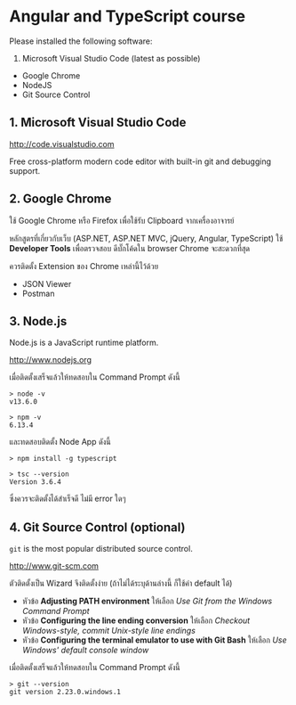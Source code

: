 # Angular and TypeScript course

Please installed the following software:

1. Microsoft Visual Studio Code (latest as possible)
-  Google Chrome
-  NodeJS
-  Git Source Control 

## 1. Microsoft Visual Studio Code
http://code.visualstudio.com

Free cross-platform modern code editor 
with built-in git and debugging support. 


## 2. Google Chrome

ใช้ Google Chrome หรือ Firefox เพื่อใช้รับ Clipboard จากเครื่องอาจารย์

หลักสูตรที่เกี่ยวกับเว็บ (ASP.NET, ASP.NET MVC, jQuery, Angular, TypeScript) 
ใช้ **Developer Tools** เพื่อตรวจสอบ ดีบั๊กโค้ดใน browser Chrome จะสะดวกที่สุด

ควรติดตั้ง Extension ของ Chrome เหล่านี้ไว้ด้วย
- JSON Viewer
- Postman

## 3. Node.js

Node.js is a JavaScript runtime platform.

http://www.nodejs.org

เมื่อติดตั้งเสร็จแล้วให้ทดสอบใน Command Prompt ดังนี้

```
> node -v
v13.6.0

> npm -v  
6.13.4
```

และทดสอบติดตั้ง Node App ดังนี้

``` 
> npm install -g typescript   

> tsc --version
Version 3.6.4
```

ซึ่งควรจะติดตั้งได้สำเร็จดี ไม่มี error ใดๆ


## 4. Git Source Control (optional)

`git` is the most popular distributed source control.

http://www.git-scm.com

ตัวติดตั้งเป็น Wizard จึงติดตั้งง่าย (ถ้าไม่ได้ระบุด้านล่างนี้ ก็ใช้ค่า default ได้) 
- หัวข้อ **Adjusting PATH environment**
ให้เลือก *Use Git from the Windows Command Prompt*
- หัวข้อ **Configuring the line ending conversion** ให้เลือก
*Checkout Windows-style, commit Unix-style line endings*
- หัวข้อ **Configuring the terminal emulator to use with Git Bash** ให้เลือก 
*Use Windows' default console window*
 
เมื่อติดตั้งเสร็จแล้วให้ทดสอบใน Command Prompt ดังนี้

  ```
  > git --version  
  git version 2.23.0.windows.1
  ```
   
 
